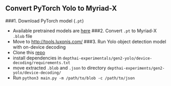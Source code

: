 ## Convert PyTorch Yolo to Myriad-X

###1. Download PyTorch model (`.pt`)
* Available pretrained models are [here](https://github.com/WongKinYiu/yolov7#performance)
###2. Convert `.pt` to Myriad-X `.blob` file 
* Move to http://tools.luxonis.com/
###3. Run Yolo object detection model with on-device decoding
* Clone this [repo](https://github.com/luxonis/depthai-experiments/tree/master/gen2-yolo/device-decoding)
* install dependencies in `depthai-experimentals/gen2-yolo/device-decoding/requirements.txt`
* move extracted `.blob` and `.json` to directory `depthai-experiments/gen2-yolo/device-decoding/`
* Run `python3 main.py -m /path/to/blob -c /path/to/json`

